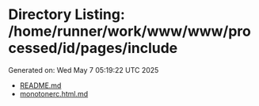 # Directory Listing: /home/runner/work/www/www/processed/id/pages/include
Generated on: Wed May  7 05:19:22 UTC 2025

- [README.md](README.md)
- [monotonerc.html.md](monotonerc.html.md)
